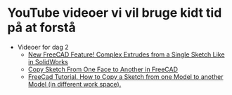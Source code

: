 # YouTube videoer vi vil bruge kidt tid på at forstå

* Videoer for dag 2
  * [New FreeCAD Feature! Complex Extrudes from a Single Sketch Like in SolidWorks](https://youtu.be/IjzhUCl3gXg)
  * [Copy Sketch From One Face to Another in FreeCAD](https://youtu.be/M8YbL2aroZk)
  * [FreeCad Tutorial. How to Copy a Sketch from one Model to another Model (in different work space).
](https://youtu.be/sdf0kviamWI)